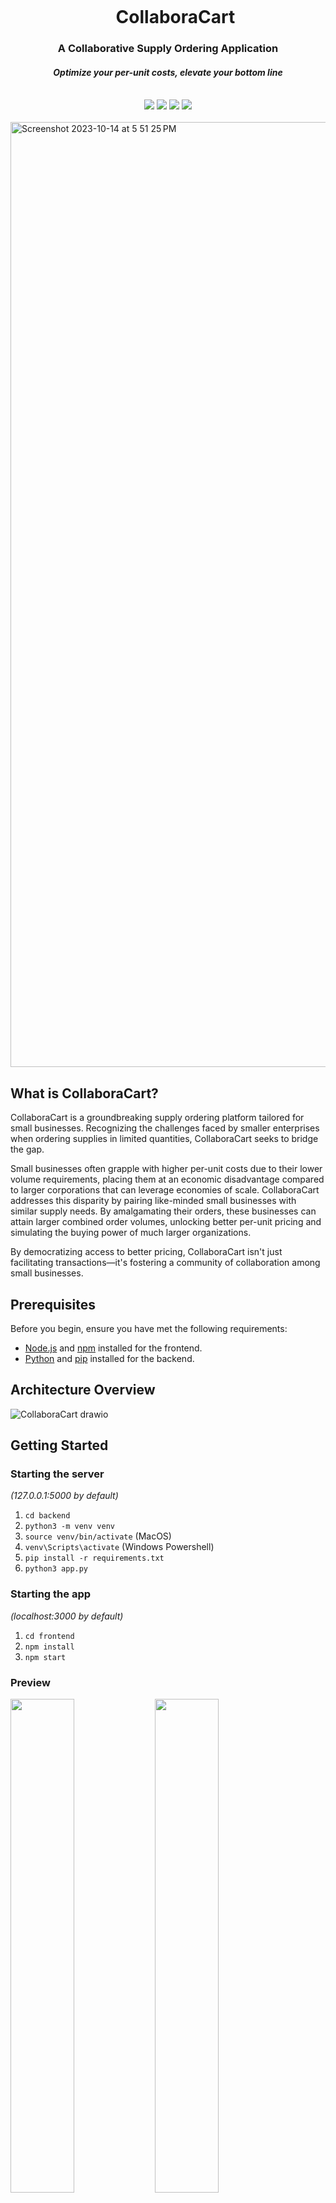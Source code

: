 <div align="center">
    <div id="user-content-toc">
      <ul>
          <summary><h1 style="display: inline-block; margin-bottom:0px">CollaboraCart</h1></summary>
      </ul>
    </div>
    <h3>A Collaborative Supply Ordering Application</h3>
    <h4><i>Optimize your per-unit costs, elevate your bottom line</i></h4>
       <br>
    <img src="https://img.shields.io/badge/react-%2320232a.svg?style=for-the-badge&logo=react&logoColor=%2361DAFB"/>
    <img src="https://img.shields.io/badge/flask-%23000.svg?style=for-the-badge&logo=flask&logoColor=white"/>
    <img src="https://img.shields.io/badge/tailwindcss-%2338B2AC.svg?style=for-the-badge&logo=tailwind-css&logoColor=white"/>
    <img src="https://img.shields.io/badge/SQLite-07405E?style=for-the-badge&logo=sqlite&logoColor=white"/>
    <br><br>
</div>

<img width="1512" alt="Screenshot 2023-10-14 at 5 51 25 PM" src="https://github.com/roskzhu/CollaboraCart/assets/66566975/7a5b5672-b9c0-4675-abb6-baab430a25b3">


## What is CollaboraCart?

CollaboraCart is a groundbreaking supply ordering platform tailored for small businesses. Recognizing the challenges faced by smaller enterprises when ordering supplies in limited quantities, CollaboraCart seeks to bridge the gap. 

Small businesses often grapple with higher per-unit costs due to their lower volume requirements, placing them at an economic disadvantage compared to larger corporations that can leverage economies of scale. CollaboraCart addresses this disparity by pairing like-minded small businesses with similar supply needs. By amalgamating their orders, these businesses can attain larger combined order volumes, unlocking better per-unit pricing and simulating the buying power of much larger organizations.

By democratizing access to better pricing, CollaboraCart isn't just facilitating transactions—it's fostering a community of collaboration among small businesses.

## Prerequisites

Before you begin, ensure you have met the following requirements:

- [Node.js](https://nodejs.org/) and [npm](https://www.npmjs.com/) installed for the frontend.
- [Python](https://www.python.org/) and [pip](https://pip.pypa.io/en/stable/) installed for the backend.

## Architecture Overview
![CollaboraCart drawio](https://github.com/roskzhu/CollaboraCart/assets/66566975/00b4a0c1-fe95-4c7b-a4c6-9d9e6447abe1)


## Getting Started

### Starting the server

_(127.0.0.1:5000 by default)_

1. `cd backend`
1. `python3 -m venv venv`
1. `source venv/bin/activate` (MacOS)
1. `venv\Scripts\activate` (Windows Powershell)
1. `pip install -r requirements.txt`
1. `python3 app.py`

### Starting the app

_(localhost:3000 by default)_

1. `cd frontend`
1. `npm install`
1. `npm start`

### Preview
<img src="https://github.com/ericcxie/OptiWealth/assets/66566975/450e0bc0-4d73-4e5e-931e-cb5b4a30dc48" width="45%"></img> <img src="https://github.com/ericcxie/OptiWealth/assets/66566975/ab5512af-ebb6-493b-a778-84e7b3fd6d0d" width="45%"></img> <img src="https://github.com/ericcxie/OptiWealth/assets/66566975/38bb3f7a-9dd5-453f-b522-f732e8857717" width="45%"></img> <img src="https://github.com/ericcxie/OptiWealth/assets/66566975/dec3e907-e192-4118-a3d7-298d6af084f2" width="45%"></img> <img src="https://github.com/ericcxie/OptiWealth/assets/66566975/68acb3d6-d023-4a77-b350-bafdee0cb695" width="45%"></img> <img src="https://github.com/ericcxie/OptiWealth/assets/66566975/8eedb38d-2293-4ebd-882f-4f4faa4db2f2" width="45%"></img> 
